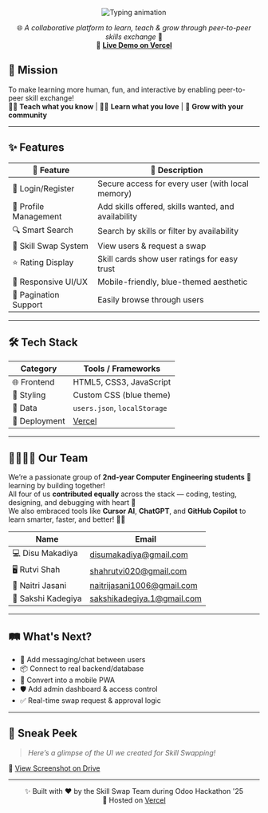 <p align="center">
  <img src="https://readme-typing-svg.herokuapp.com?font=Fira+Code&size=24&duration=3000&pause=800&color=00FFFF&center=true&vCenter=true&width=600&lines=Skill+Swap+Platform+🤝" alt="Typing animation" />
</p>

<div align="center">

🌐 *A collaborative platform to learn, teach & grow through peer-to-peer skills exchange* 🌱  
🚀 [**Live Demo on Vercel**](https://odoohackathon-skillswap.vercel.app/)

</div>

## 🎯 Mission

To make learning more human, fun, and interactive by enabling peer-to-peer skill exchange!  
🧑‍🏫 **Teach what you know** | 🧑‍🎓 **Learn what you love** | 🤝 **Grow with your community**

---

## ✨ Features

| 🚀 Feature              | 💬 Description |
|------------------------|----------------|
| 🔐 Login/Register      | Secure access for every user (with local memory) |
| 👤 Profile Management   | Add skills offered, skills wanted, and availability |
| 🔍 Smart Search         | Search by skills or filter by availability |
| 🔁 Skill Swap System    | View users & request a swap |
| ⭐ Rating Display       | Skill cards show user ratings for easy trust |
| 📱 Responsive UI/UX     | Mobile-friendly, blue-themed aesthetic |
| 🔢 Pagination Support   | Easily browse through users |

---

## 🛠️ Tech Stack

| Category      | Tools / Frameworks |
|---------------|---------------------|
| 🌐 Frontend   | HTML5, CSS3, JavaScript |
| 🎨 Styling    | Custom CSS (blue theme) |
| 🧠 Data       | `users.json`, `localStorage` |
| 🚀 Deployment | [Vercel](https://vercel.com/) |

---

## 👨‍👩‍👧‍👦 Our Team

We’re a passionate group of **2nd-year Computer Engineering students** 🧠 learning by building together!  
All four of us **contributed equally** across the stack — coding, testing, designing, and debugging with heart 💙  
We also embraced tools like **Cursor AI**, **ChatGPT**, and **GitHub Copilot** to learn smarter, faster, and better! 🤖✨

| Name               | Email                          |
|--------------------|---------------------------------|
| 💻 Disu Makadiya   | disumakadiya@gmail.com         |
| 🖥️ Rutvi Shah      | shahrutvi020@gmail.com         |
| 🎨 Naitri Jasani   | naitrijasani1006@gmail.com     |
| 📣 Sakshi Kadegiya | sakshikadegiya.1@gmail.com     |

---

## 🛤️ What's Next?

- 💬 Add messaging/chat between users  
- 📦 Connect to real backend/database  
- 📱 Convert into a mobile PWA  
- 🛡️ Add admin dashboard & access control  
- ✅ Real-time swap request & approval logic

---

## 📸 Sneak Peek

> *Here’s a glimpse of the UI we created for Skill Swapping!*

📂 [View Screenshot on Drive](https://drive.google.com/file/d/1Rus_w4fZFkXDd3c65fGXxuxx6Zb8AmEx/view?usp=drive_link)

---

<div align="center">

✨ Built with ❤️ by the Skill Swap Team during Odoo Hackathon '25  
🚀 Hosted on [Vercel](https://odoohackathon-skillswap.vercel.app/)

</div>
